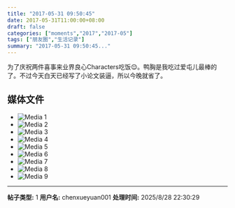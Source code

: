 ```yaml
---
title: "2017-05-31 09:50:45"
date: 2017-05-31T11:00:00+08:00
draft: false
categories: ["moments","2017","2017-05"]
tags: ["朋友圈","生活记录"]
summary: "2017-05-31 09:50:45..."
---
```


为了庆祝两件喜事来业界良心Characters吃饭😌。鸭胸是我吃过爱屯儿最棒的了。不过今天白天已经写了小论文装逼，所以今晚就省了。

## 媒体文件

- ![Media 1](/Moments/photos/2017-05-31/201705310950450.jpg)
- ![Media 2](/Moments/photos/2017-05-31/201705310950451.jpg)
- ![Media 3](/Moments/photos/2017-05-31/201705310950452.jpg)
- ![Media 4](/Moments/photos/2017-05-31/201705310950453.jpg)
- ![Media 5](/Moments/photos/2017-05-31/201705310950454.jpg)
- ![Media 6](/Moments/photos/2017-05-31/201705310950455.jpg)
- ![Media 7](/Moments/photos/2017-05-31/201705310950456.jpg)
- ![Media 8](/Moments/photos/2017-05-31/201705310950457.jpg)
- ![Media 9](/Moments/photos/2017-05-31/201705310950458.jpg)

---

**帖子类型:** 1
**用户名:** chenxueyuan001
**处理时间:** 2025/8/28 22:30:29